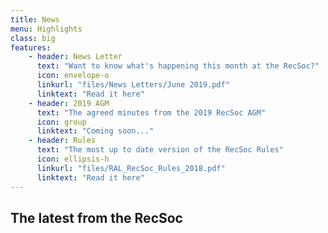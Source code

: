 ```yaml
---
title: News
menu: Highlights
class: big
features:
	- header: News Letter
	  text: "Want to know what's happening this month at the RecSoc?"
	  icon: envelope-o
	  linkurl: "files/News Letters/June 2019.pdf" 
	  linktext: "Read it here"
	- header: 2019 AGM
	  text: "The agreed minutes from the 2019 RecSoc AGM"
	  icon: group
	  linktext: "Coming soon..."
	- header: Rules
	  text: "The most up to date version of the RecSoc Rules"
	  icon: ellipsis-h
	  linkurl: "files/RAL_RecSoc_Rules_2018.pdf"
	  linktext: "Read it here"
---
```


## The latest from the RecSoc
